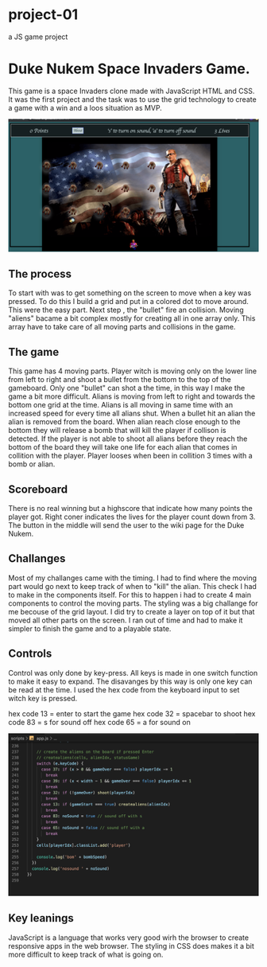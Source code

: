 # project-01
a JS game project

# Duke Nukem Space Invaders Game.
This game is a space Invaders clone made with JavaScript HTML and CSS. It was the first project and the task was to use the grid technology to create a game with a win and a loos situation as MVP. 

![Game](images/game.png)

## The process
To start with was to get something on the screen to move when a key was pressed. To do this I build a grid and put in a colored dot to move around. This were the easy part. Next step , the "bullet" fire an collision. Moving "aliens" bacame a bit complex  mostly for creating all in one array only. This array have to take care of all moving parts and collisions in the game.

## The game
This game has 4 moving parts. Player witch is moving only on the lower line from left to right and 
shoot a bullet from the bottom to the top of the gameboard. Only one "bullet" can shot a the time, in this way I make the game a bit more difficult. 
Alians is moving from left to right and towards the bottom one grid at the time. Alians is all moving in same time with an increased speed for every time all alians shut. 
When a bullet hit an alian the alian is removed from the board. When alian reach close enough to the bottom they will release a bomb that will kill the player if collison is detected. If the player is not able to shoot all alians before they reach the bottom of the board they will take one life for each alian that comes in collition with the player. Player looses when been in collition 3 times with a bomb or alian. 

## Scoreboard
There is no real winning but a highscore that indicate how many points the player got. Right coner indicates the lives for the player count down from 3.
The button in the middle will send the user to the wiki page for the Duke Nukem.   

## Challanges 
Most of my challanges came with the timing. I had to find where the moving part would go next to keep track of when to "kill" the alian. This check I had to make in the components itself. For this to happen i had to create 4 main components to control the moving parts.
The styling was a big challange for me becouse of the grid layout. I did try to create a layer on top of it but that moved all other parts on the screen. I ran out of time and had to make it simpler to finish the game and to a playable state.


## Controls
Control was only done by key-press. All keys is made in one switch function to make it easy to expand. The disavanges by this way is only 
one key can be read at the time. I used the hex code from the keyboard input to set witch key is pressed. 

hex code 13 = enter to start the game
hex code 32 = spacebar to shoot
hex code 83 = s for sound off
hex code 65 = a for sound on

 
![controls](images/control.png)

## Key leanings
JavaScript is a language that works very good wirh the browser to create responsive apps in the web browser. The styling in CSS does makes it a bit more difficult to keep track of what is going on.
